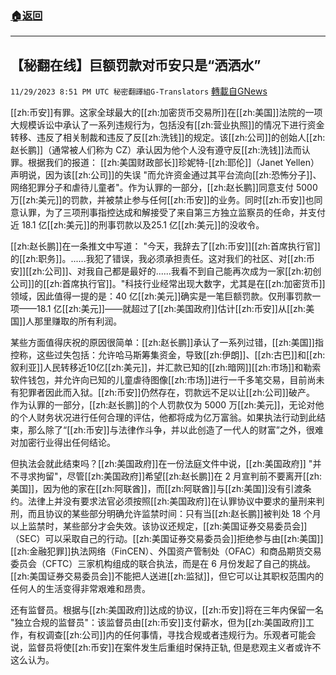 ###  [:house:返回](README.md)
---


## 【秘翻在线】巨额罚款对币安只是“洒洒水”
`11/29/2023 8:51 PM UTC 秘密翻譯組G-Translators` [轉載自GNews](https://gnews.org/articles/2051224)

        

[[zh:币安]]有罪。这家全球最大的[[zh:加密货币交易所]]在[[zh:美国]]法院的一项大规模诉讼中承认了一系列违规行为，包括没有[[zh:营业执照]]的情况下进行资金转移、违反了相关制裁和违反了反[[zh:洗钱]]的规定。该[[zh:公司]]的创始人[[zh:赵长鹏]]（通常被人们称为 CZ）承认因为他个人没有遵守反[[zh:洗钱]]法而认罪。根据我们的报道： [[zh:美国财政部长]]珍妮特\-[[zh:耶伦]]（Janet Yellen）声明说，因为该[[zh:公司]]的失误 "而允许资金通过其平台流向[[zh:恐怖分子]]、网络犯罪分子和虐待儿童者"。作为认罪的一部分，[[zh:赵长鹏]]同意支付 5000 万[[zh:美元]]的罚款，并被禁止参与任何[[zh:币安]]的业务。同时[[zh:币安]]也同意认罪，为了三项刑事指控达成和解接受了来自第三方独立监察员的任命，并支付近 18.1 亿[[zh:美元]]的刑事罚款以及25.1 亿[[zh:美元]]的没收令。

[[zh:赵长鹏]]在一条推文中写道： "今天，我辞去了[[zh:币安]][[zh:首席执行官]]的[[zh:职务]]。......我犯了错误，我必须承担责任。这对我们的社区、对[[zh:币安]][[zh:公司]]、对我自己都是最好的......我看不到自己能再次成为一家[[zh:初创公司]]的[[zh:首席执行官]]。"科技行业经常出现大数字，尤其是在[[zh:加密货币]]领域，因此值得一提的是：40 亿[[zh:美元]]确实是一笔巨额罚款。仅刑事罚款一项——18.1 亿[[zh:美元]]——就超过了[[zh:美国政府]]估计[[zh:币安]]从[[zh:美国]]人那里赚取的所有利润。

某些方面值得庆祝的原因很简单：[[zh:赵长鹏]]承认了一系列过错，[[zh:美国]]指控称，这些过失包括：允许哈马斯筹集资金，导致[[zh:伊朗]]、[[zh:古巴]]和[[zh:叙利亚]]人民转移近10亿[[zh:美元]]，并汇款已知的[[zh:暗网]][[zh:市场]]和勒索软件钱包，并允许向已知的儿童虐待图像[[zh:市场]]进行一千多笔交易，目前尚未有犯罪者因此而入狱。[[zh:币安]]仍然存在，罚款远不足以让[[zh:公司]]破产。 作为认罪的一部分，[[zh:赵长鹏]]的个人罚款仅为 5000 万[[zh:美元]]，无论对他的个人财务状况进行任何合理的评估，他都将成为亿万富翁。如果执法行动到此结束，那么除了“[[zh:币安]]与法律作斗争，并以此创造了一代人的财富”之外，很难对加密行业得出任何结论。

但执法会就此结束吗？[[zh:美国政府]]在一份法庭文件中说，[[zh:美国政府]] "并不寻求拘留"，尽管[[zh:美国政府]]希望[[zh:赵长鹏]]在 2 月宣判前不要离开[[zh:美国]]，因为他的家在[[zh:阿联酋]]，而[[zh:阿联酋]]与[[zh:美国]]没有引渡条约。法律上并没有要求法官必须按照[[zh:美国政府]]在认罪协议中要求的量刑来判刑，而且协议的某些部分明确允许监禁时间：只有当[[zh:赵长鹏]]被判处 18 个月以上监禁时，某些部分才会失效。该协议还规定，[[zh:美国证券交易委员会]]（SEC）可以采取自己的行动。[[zh:美国证券交易委员会]]拒绝参与由[[zh:美国]][[zh:金融犯罪]]执法网络（FinCEN）、外国资产管制处（OFAC）和商品期货交易委员会（CFTC）三家机构组成的联合执法，而是在 6 月份发起了自己的挑战。[[zh:美国证券交易委员会]]不能把人送进[[zh:监狱]]，但它可以让其职权范围内的任何人的生活变得非常艰难和昂贵。

还有监督员。根据与[[zh:美国政府]]达成的协议，[[zh:币安]]将在三年内保留一名 "独立合规的监督员"：该监督员由[[zh:币安]]支付薪水，但为[[zh:美国政府]]工作，有权调查[[zh:公司]]内的任何事情，寻找合规或者违规行为。乐观者可能会说，监督员将使[[zh:币安]]在案件发生后重组时保持正轨, 但是悲观主义者或许不这么认为。
